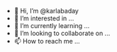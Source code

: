 - 👋 Hi, I’m @karlabaday
- 👀 I’m interested in ...
- 🌱 I’m currently learning ...
- 💞️ I’m looking to collaborate on ...
- 📫 How to reach me ...

<!---
karlabaday/karlabaday is a ✨ special ✨ repository because its `README.md` (this file) appears on your GitHub profile.
You can click the Preview link to take a look at your changes.
--->
